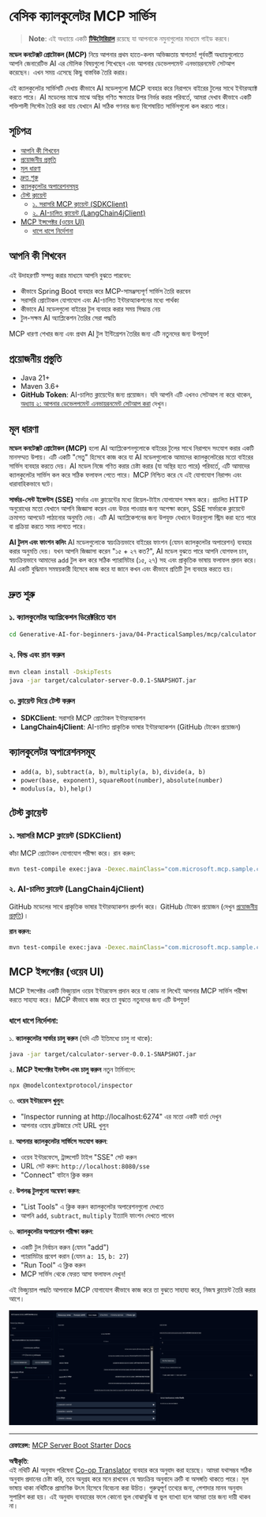 <!--
CO_OP_TRANSLATOR_METADATA:
{
  "original_hash": "5bd7a347d6ed1d706443f9129dd29dd9",
  "translation_date": "2025-07-25T09:11:24+00:00",
  "source_file": "04-PracticalSamples/mcp/calculator/README.md",
  "language_code": "bn"
}
-->
# বেসিক ক্যালকুলেটর MCP সার্ভিস

>**Note**: এই অধ্যায়ে একটি [**টিউটোরিয়াল**](./TUTORIAL.md) রয়েছে যা আপনাকে নমুনাগুলোর মাধ্যমে গাইড করবে।

**মডেল কনটেক্সট প্রোটোকল (MCP)** নিয়ে আপনার প্রথম হাতে-কলম অভিজ্ঞতায় স্বাগতম! পূর্ববর্তী অধ্যায়গুলোতে আপনি জেনারেটিভ AI এর মৌলিক বিষয়গুলো শিখেছেন এবং আপনার ডেভেলপমেন্ট এনভায়রনমেন্ট সেটআপ করেছেন। এখন সময় এসেছে কিছু বাস্তবিক তৈরি করার।

এই ক্যালকুলেটর সার্ভিসটি দেখায় কীভাবে AI মডেলগুলো MCP ব্যবহার করে নিরাপদে বাইরের টুলের সাথে ইন্টারঅ্যাক্ট করতে পারে। AI মডেলের মাঝে মাঝে অস্থির গণিত ক্ষমতার উপর নির্ভর করার পরিবর্তে, আমরা দেখাব কীভাবে একটি শক্তিশালী সিস্টেম তৈরি করা যায় যেখানে AI সঠিক গণনার জন্য বিশেষায়িত সার্ভিসগুলো কল করতে পারে।

## সূচিপত্র

- [আপনি কী শিখবেন](../../../../../04-PracticalSamples/mcp/calculator)
- [প্রয়োজনীয় প্রস্তুতি](../../../../../04-PracticalSamples/mcp/calculator)
- [মূল ধারণা](../../../../../04-PracticalSamples/mcp/calculator)
- [দ্রুত শুরু](../../../../../04-PracticalSamples/mcp/calculator)
- [ক্যালকুলেটর অপারেশনসমূহ](../../../../../04-PracticalSamples/mcp/calculator)
- [টেস্ট ক্লায়েন্ট](../../../../../04-PracticalSamples/mcp/calculator)
  - [১. সরাসরি MCP ক্লায়েন্ট (SDKClient)](../../../../../04-PracticalSamples/mcp/calculator)
  - [২. AI-চালিত ক্লায়েন্ট (LangChain4jClient)](../../../../../04-PracticalSamples/mcp/calculator)
- [MCP ইন্সপেক্টর (ওয়েব UI)](../../../../../04-PracticalSamples/mcp/calculator)
  - [ধাপে ধাপে নির্দেশনা](../../../../../04-PracticalSamples/mcp/calculator)

## আপনি কী শিখবেন

এই উদাহরণটি সম্পন্ন করার মাধ্যমে আপনি বুঝতে পারবেন:
- কীভাবে Spring Boot ব্যবহার করে MCP-সামঞ্জস্যপূর্ণ সার্ভিস তৈরি করবেন
- সরাসরি প্রোটোকল যোগাযোগ এবং AI-চালিত ইন্টারঅ্যাকশনের মধ্যে পার্থক্য
- কীভাবে AI মডেলগুলো বাইরের টুল ব্যবহার করার সময় সিদ্ধান্ত নেয়
- টুল-সক্ষম AI অ্যাপ্লিকেশন তৈরির সেরা পদ্ধতি

MCP ধারণা শেখার জন্য এবং প্রথম AI টুল ইন্টিগ্রেশন তৈরির জন্য এটি নতুনদের জন্য উপযুক্ত!

## প্রয়োজনীয় প্রস্তুতি

- Java 21+
- Maven 3.6+
- **GitHub Token**: AI-চালিত ক্লায়েন্টের জন্য প্রয়োজন। যদি আপনি এটি এখনও সেটআপ না করে থাকেন, [অধ্যায় ২: আপনার ডেভেলপমেন্ট এনভায়রনমেন্ট সেটআপ করা](../../../02-SetupDevEnvironment/README.md) দেখুন।

## মূল ধারণা

**মডেল কনটেক্সট প্রোটোকল (MCP)** হলো AI অ্যাপ্লিকেশনগুলোকে বাইরের টুলের সাথে নিরাপদে সংযোগ করার একটি মানসম্মত উপায়। এটি একটি "সেতু" হিসেবে কাজ করে যা AI মডেলগুলোকে আমাদের ক্যালকুলেটরের মতো বাইরের সার্ভিস ব্যবহার করতে দেয়। AI মডেল নিজে গণিত করার চেষ্টা করার (যা অস্থির হতে পারে) পরিবর্তে, এটি আমাদের ক্যালকুলেটর সার্ভিস কল করে সঠিক ফলাফল পেতে পারে। MCP নিশ্চিত করে যে এই যোগাযোগ নিরাপদ এবং ধারাবাহিকভাবে ঘটে।

**সার্ভার-সেন্ট ইভেন্টস (SSE)** সার্ভার এবং ক্লায়েন্টের মধ্যে রিয়েল-টাইম যোগাযোগ সক্ষম করে। প্রচলিত HTTP অনুরোধের মতো যেখানে আপনি জিজ্ঞাসা করেন এবং উত্তর পাওয়ার জন্য অপেক্ষা করেন, SSE সার্ভারকে ক্লায়েন্টে ক্রমাগত আপডেট পাঠানোর অনুমতি দেয়। এটি AI অ্যাপ্লিকেশনের জন্য উপযুক্ত যেখানে উত্তরগুলো স্ট্রিম করা হতে পারে বা প্রক্রিয়া করতে সময় লাগতে পারে।

**AI টুলস এবং ফাংশন কলিং** AI মডেলগুলোকে স্বয়ংক্রিয়ভাবে বাইরের ফাংশন (যেমন ক্যালকুলেটর অপারেশন) ব্যবহার করার অনুমতি দেয়। যখন আপনি জিজ্ঞাসা করেন "১৫ + ২৭ কত?", AI মডেল বুঝতে পারে আপনি যোগফল চান, স্বয়ংক্রিয়ভাবে আমাদের `add` টুল কল করে সঠিক প্যারামিটার (১৫, ২৭) সহ এবং প্রাকৃতিক ভাষায় ফলাফল প্রদান করে। AI একটি বুদ্ধিমান সমন্বয়কারী হিসেবে কাজ করে যা জানে কখন এবং কীভাবে প্রতিটি টুল ব্যবহার করতে হয়।

## দ্রুত শুরু

### ১. ক্যালকুলেটর অ্যাপ্লিকেশন ডিরেক্টরিতে যান
```bash
cd Generative-AI-for-beginners-java/04-PracticalSamples/mcp/calculator
```

### ২. বিল্ড এবং রান করুন
```bash
mvn clean install -DskipTests
java -jar target/calculator-server-0.0.1-SNAPSHOT.jar
```

### ৩. ক্লায়েন্ট দিয়ে টেস্ট করুন
- **SDKClient**: সরাসরি MCP প্রোটোকল ইন্টারঅ্যাকশন
- **LangChain4jClient**: AI-চালিত প্রাকৃতিক ভাষার ইন্টারঅ্যাকশন (GitHub টোকেন প্রয়োজন)

## ক্যালকুলেটর অপারেশনসমূহ

- `add(a, b)`, `subtract(a, b)`, `multiply(a, b)`, `divide(a, b)`
- `power(base, exponent)`, `squareRoot(number)`, `absolute(number)`
- `modulus(a, b)`, `help()`

## টেস্ট ক্লায়েন্ট

### ১. সরাসরি MCP ক্লায়েন্ট (SDKClient)
কাঁচা MCP প্রোটোকল যোগাযোগ পরীক্ষা করে। রান করুন:
```bash
mvn test-compile exec:java -Dexec.mainClass="com.microsoft.mcp.sample.client.SDKClient" -Dexec.classpathScope=test
```

### ২. AI-চালিত ক্লায়েন্ট (LangChain4jClient)
GitHub মডেলের সাথে প্রাকৃতিক ভাষার ইন্টারঅ্যাকশন প্রদর্শন করে। GitHub টোকেন প্রয়োজন (দেখুন [প্রয়োজনীয় প্রস্তুতি](../../../../../04-PracticalSamples/mcp/calculator))।

**রান করুন:**
```bash
mvn test-compile exec:java -Dexec.mainClass="com.microsoft.mcp.sample.client.LangChain4jClient" -Dexec.classpathScope=test
```

## MCP ইন্সপেক্টর (ওয়েব UI)

MCP ইন্সপেক্টর একটি ভিজ্যুয়াল ওয়েব ইন্টারফেস প্রদান করে যা কোড না লিখেই আপনার MCP সার্ভিস পরীক্ষা করতে সাহায্য করে। MCP কীভাবে কাজ করে তা বুঝতে নতুনদের জন্য এটি উপযুক্ত!

### ধাপে ধাপে নির্দেশনা:

১. **ক্যালকুলেটর সার্ভার চালু করুন** (যদি এটি ইতিমধ্যে চালু না থাকে):
   ```bash
   java -jar target/calculator-server-0.0.1-SNAPSHOT.jar
   ```

২. **MCP ইন্সপেক্টর ইনস্টল এবং চালু করুন** নতুন টার্মিনালে:
   ```bash
   npx @modelcontextprotocol/inspector
   ```

৩. **ওয়েব ইন্টারফেস খুলুন**:
   - "Inspector running at http://localhost:6274" এর মতো একটি বার্তা দেখুন
   - আপনার ওয়েব ব্রাউজারে সেই URL খুলুন

৪. **আপনার ক্যালকুলেটর সার্ভিসে সংযোগ করুন**:
   - ওয়েব ইন্টারফেসে, ট্রান্সপোর্ট টাইপ "SSE" সেট করুন
   - URL সেট করুন: `http://localhost:8080/sse`
   - "Connect" বাটনে ক্লিক করুন

৫. **উপলব্ধ টুলগুলো অন্বেষণ করুন**:
   - "List Tools" এ ক্লিক করুন ক্যালকুলেটর অপারেশনগুলো দেখতে
   - আপনি `add`, `subtract`, `multiply` ইত্যাদি ফাংশন দেখতে পাবেন

৬. **ক্যালকুলেটর অপারেশন পরীক্ষা করুন**:
   - একটি টুল নির্বাচন করুন (যেমন "add")
   - প্যারামিটার প্রবেশ করান (যেমন `a: 15`, `b: 27`)
   - "Run Tool" এ ক্লিক করুন
   - MCP সার্ভিস থেকে ফেরত আসা ফলাফল দেখুন!

এই ভিজ্যুয়াল পদ্ধতি আপনাকে MCP যোগাযোগ কীভাবে কাজ করে তা বুঝতে সাহায্য করে, নিজস্ব ক্লায়েন্ট তৈরি করার আগে।

![npx inspector](../../../../../translated_images/tool.214c70103694335c4cfdc2d624373dfce4b0162f6aea089ac1da9051fb563b7f.bn.png)

---
**রেফারেন্স:** [MCP Server Boot Starter Docs](https://docs.spring.io/spring-ai/reference/api/mcp/mcp-server-boot-starter-docs.html)

**অস্বীকৃতি**:  
এই নথিটি AI অনুবাদ পরিষেবা [Co-op Translator](https://github.com/Azure/co-op-translator) ব্যবহার করে অনুবাদ করা হয়েছে। আমরা যথাসম্ভব সঠিক অনুবাদ প্রদানের চেষ্টা করি, তবে অনুগ্রহ করে মনে রাখবেন যে স্বয়ংক্রিয় অনুবাদে ত্রুটি বা অসঙ্গতি থাকতে পারে। মূল ভাষায় থাকা নথিটিকে প্রামাণিক উৎস হিসেবে বিবেচনা করা উচিত। গুরুত্বপূর্ণ তথ্যের জন্য, পেশাদার মানব অনুবাদ সুপারিশ করা হয়। এই অনুবাদ ব্যবহারের ফলে কোনো ভুল বোঝাবুঝি বা ভুল ব্যাখ্যা হলে আমরা তার জন্য দায়ী থাকব না।